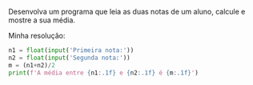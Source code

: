 Desenvolva um programa que leia as duas notas de um aluno, calcule e mostre a sua média.

Minha resolução:

```python
n1 = float(input('Primeira nota:'))  
n2 = float(input('Segunda nota:'))  
m = (n1+n2)/2  
print(f'A média entre {n1:.1f} e {n2:.1f} é {m:.1f}')

```